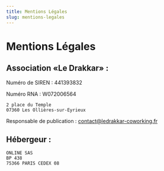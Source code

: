 ```yaml
---
title: Mentions Légales
slug: mentions-legales
---
```


# Mentions Légales


## Association «Le Drakkar» :

Numéro de SIREN : 441393832

Numéro RNA : W072006564

```
2 place du Temple
07360 Les Ollières-sur-Eyrieux
```

Responsable de publication : [contact@ledrakkar-coworking.fr](mailto:contact@ledrakkar-coworking.fr)

## Hébergeur :

```
ONLINE SAS
BP 438
75366 PARIS CEDEX 08
```
